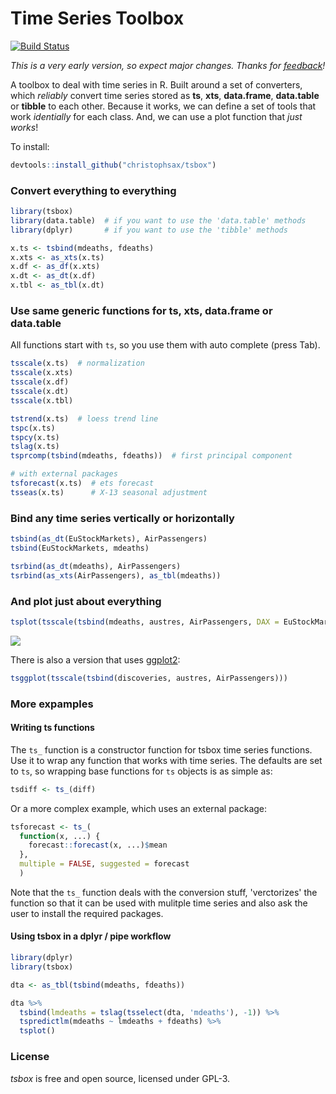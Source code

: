 Time Series Toolbox
===================

[![Build Status](https://travis-ci.org/christophsax/tsbox.svg?branch=master)](https://travis-ci.org/christophsax/tsbox)

*This is a very early version, so expect major changes. Thanks for [feedback](mailto:christoph.sax@gmail.com)!*

A toolbox to deal with time series in R. Built around a set of converters, which
*reliably* convert time series stored as **ts**, **xts**, **data.frame**,
**data.table** or  **tibble** to each other. Because it works, we can define a
set of tools that work *identially* for each class. And, we can use a plot
function that *just works*!

To install:
```r
devtools::install_github("christophsax/tsbox")
```

### Convert everything to everything

```r
library(tsbox)
library(data.table)  # if you want to use the 'data.table' methods
library(dplyr)       # if you want to use the 'tibble' methods

x.ts <- tsbind(mdeaths, fdeaths)
x.xts <- as_xts(x.ts)
x.df <- as_df(x.xts)
x.dt <- as_dt(x.df)
x.tbl <- as_tbl(x.dt)
```

### Use same generic functions for ts, xts, data.frame or data.table

All functions start with `ts`, so you use them with auto complete (press Tab).

```r
tsscale(x.ts)  # normalization
tsscale(x.xts)
tsscale(x.df)
tsscale(x.dt)
tsscale(x.tbl)

tstrend(x.ts)  # loess trend line
tspc(x.ts)
tspcy(x.ts)
tslag(x.ts)
tsprcomp(tsbind(mdeaths, fdeaths))  # first principal component

# with external packages
tsforecast(x.ts)  # ets forecast
tsseas(x.ts)      # X-13 seasonal adjustment
```

### Bind any time series vertically or horizontally

```r
tsbind(as_dt(EuStockMarkets), AirPassengers)
tsbind(EuStockMarkets, mdeaths)

tsrbind(as_dt(mdeaths), AirPassengers)
tsrbind(as_xts(AirPassengers), as_tbl(mdeaths))
```

### And plot just about everything

```r
tsplot(tsscale(tsbind(mdeaths, austres, AirPassengers, DAX = EuStockMarkets[,'DAX'])))
```
![](https://github.com/christophsax/tsbox/raw/master/inst/docs/myfig.png)


There is also a version that uses [ggplot2](https://CRAN.R-project.org/package=ggplot2):

```r
tsggplot(tsscale(tsbind(discoveries, austres, AirPassengers)))
```


### More expamples

#### Writing ts functions

The `ts_` function is a constructor function for tsbox time series functions.
Use it to wrap any function that works with time series. The defaults are set to
`ts`, so wrapping base functions for `ts` objects is as simple as:

```r
tsdiff <- ts_(diff)
```

Or a more complex example, which uses an external package:

```r
tsforecast <- ts_(
  function(x, ...) {
    forecast::forecast(x, ...)$mean
  },
  multiple = FALSE, suggested = forecast
  )
```

Note that the `ts_` function deals with the conversion stuff, 'verctorizes' the
function so that it can be used with mulitple time series and also ask the user
to install the required packages.


#### Using tsbox in a dplyr / pipe workflow

```r
library(dplyr)
library(tsbox)

dta <- as_tbl(tsbind(mdeaths, fdeaths))

dta %>%
  tsbind(lmdeaths = tslag(tsselect(dta, 'mdeaths'), -1)) %>%
  tspredictlm(mdeaths ~ lmdeaths + fdeaths) %>%
  tsplot()
```


### License

*tsbox* is free and open source, licensed under GPL-3.


